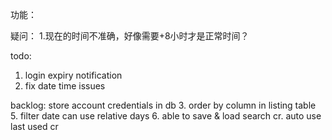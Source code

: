 功能：

[//]: # (1.自动备份功能：每天在bak文件夹下，以日期+时间名备份一次)

[//]: # (2.批量生成功能：可以一次性按相同的输入的内容生成多台机器的序列号，并且方便复制)
[//]: # (3.管理系统的编辑功能：管理系统可以编辑已有的序列号，如删除已生成的序列号，或者添加备注，修改内容（如果太麻烦可以不做）)

[//]: # (4.汇总界面的筛选功能：如可以筛选已删除的序列号，或可按关键词筛选（如果太麻烦可以不做）)
[//]: # (5.避免被客户问候功能：避免生成能组成为三位字母英文单词的序列号，如231226BAD，当然还有类似于DSB、NMB、QSB等等。。（手动添加？）)
[//]: # (6.管理系统手动添加序列号：在管理界面可以手动添加指定序列号（偶尔网络抽风的情况下，自己会瞎编一个，后续补充进这个系统里）)

疑问：
1.现在的时间不准确，好像需要+8小时才是正常时间？


todo:
1. login expiry notification
3. fix date time issues




backlog:
store account credentials in db
3. order by column in listing table
5. filter date can use relative days
6. able to save & load search cr. auto use last used cr
